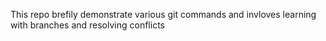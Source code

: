 This repo brefily demonstrate various git commands and invloves learning with branches and resolving conflicts 